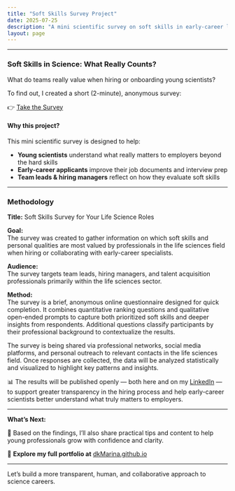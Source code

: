 ```yaml
---
title: "Soft Skills Survey Project"
date: 2025-07-25
description: "A mini scientific survey on soft skills in early-career life science roles"
layout: page
---
```

---
### Soft Skills in Science: What Really Counts?

 What do teams really value when hiring or onboarding young scientists?  

To find out, I created a short (2-minute), anonymous survey:

👉 [Take the Survey](https://lnkd.in/dCs4Bej8)

#### Why this project?

This mini scientific survey is designed to help:

- **Young scientists** understand what really matters to employers beyond the hard skills
- **Early-career applicants** improve their job documents and interview prep
- **Team leads & hiring managers** reflect on how they evaluate soft skills
  

---



### Methodology

**Title:** Soft Skills Survey for Your Life Science Roles

**Goal:**  
The survey was created to gather information on which soft skills and personal qualities are most valued by professionals in the life sciences field when hiring or collaborating with early-career specialists.

**Audience:**  
The survey targets team leads, hiring managers, and talent acquisition professionals primarily within the life sciences sector.

**Method:**  
The survey is a brief, anonymous online questionnaire designed for quick completion. It combines quantitative ranking questions and qualitative open-ended prompts to capture both prioritized soft skills and deeper insights from respondents. Additional questions classify participants by their professional background to contextualize the results.

The survey is being shared via professional networks, social media platforms, and personal outreach to relevant contacts in the life sciences field. Once responses are collected, the data will be analyzed statistically and visualized to highlight key patterns and insights.

📊 The results will be published openly — both here and on my [LinkedIn](https://www.linkedin.com/in/maryna-aumayr-71110b93/)  — to support greater transparency in the hiring process and help early-career scientists better understand what truly matters to employers.

---

**What’s Next:**  

📌 Based on the findings, I’ll also share practical tips and content to help young professionals grow with confidence and clarity.


🔗 **Explore my full portfolio at** [dkMarina.github.io](https://dkmarina.github.io)

---

Let’s build a more transparent, human, and collaborative approach to science careers.
